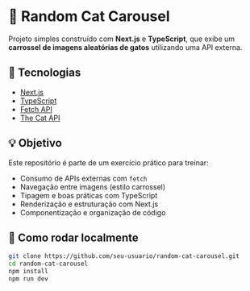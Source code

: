 # 🐾 Random Cat Carousel

Projeto simples construído com **Next.js** e **TypeScript**, que exibe um **carrossel de imagens aleatórias de gatos** utilizando uma API externa.

## 🚀 Tecnologias

- [Next.js](https://nextjs.org/)
- [TypeScript](https://www.typescriptlang.org/)
- [Fetch API](https://developer.mozilla.org/en-US/docs/Web/API/Fetch_API)
- [The Cat API](https://thecatapi.com/)

## 💡 Objetivo

Este repositório é parte de um exercício prático para treinar:

- Consumo de APIs externas com `fetch`
- Navegação entre imagens (estilo carrossel)
- Tipagem e boas práticas com TypeScript
- Renderização e estruturação com Next.js
- Componentização e organização de código

## 🔧 Como rodar localmente

```bash
git clone https://github.com/seu-usuario/random-cat-carousel.git
cd random-cat-carousel
npm install
npm run dev
